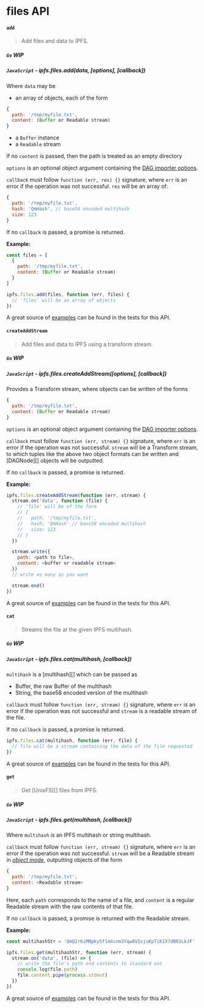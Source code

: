 files API
=========

#### `add`

> Add files and data to IPFS.

##### `Go` **WIP**

##### `JavaScript` - ipfs.files.add(data, [options], [callback])

Where `data` may be

- an array of objects, each of the form
```JavaScript
{
  path: '/tmp/myfile.txt',
  content: (Buffer or Readable stream)
}
```
- a `Buffer` instance
- a `Readable` stream

If no `content` is passed, then the path is treated as an empty directory

`options` is an optional object argument containing the [DAG importer options](https://github.com/ipfs/js-ipfs-unixfs-engine#importer-api).

`callback` must follow `function (err, res) {}` signature, where `err` is an error if the operation was not successful. `res` will be an array of:

```JavaScript
{
  path: '/tmp/myfile.txt',
  hash: 'QmHash', // base58 encoded multihash
  size: 123
}
```

If no `callback` is passed, a promise is returned.

**Example:**

```JavaScript
const files = [
  {
    path: '/tmp/myfile.txt',
    content: (Buffer or Readable stream)
  }
]

ipfs.files.add(files, function (err, files) {
  // 'files' will be an array of objects
})
```

A great source of [examples][] can be found in the tests for this API.

#### `createAddStream`

> Add files and data to IPFS using a transform stream.

##### `Go` **WIP**

##### `JavaScript` - ipfs.files.createAddStream([options], [callback])

Provides a Transform stream, where objects can be written of the forms

```js
{
  path: '/tmp/myfile.txt',
  content: (Buffer or Readable stream)
}
```

`options` is an optional object argument containing the [DAG importer options](https://github.com/ipfs/js-ipfs-unixfs-engine#importer-api).

`callback` must follow `function (err, stream) {}` signature, where `err` is an
error if the operation was not successful. `stream` will be a Transform stream,
to which tuples like the above two object formats can be written and [DAGNode][]
objects will be outputted.

If no `callback` is passed, a promise is returned.

**Example:**

```JavaScript
ipfs.files.createAddStream(function (err, stream) {
  stream.on('data', function (file) {
    // 'file' will be of the form
    // {
    //   path: '/tmp/myfile.txt',
    //   hash: 'QmHash' // base58 encoded multihash
    //   size: 123
    // }
  })

  stream.write({
    path: <path to file>,
    content: <buffer or readable stream>
  })
  // write as many as you want

  stream.end()
})
```

A great source of [examples][] can be found in the tests for this API.

#### `cat`

> Streams the file at the given IPFS multihash.

##### `Go` **WIP**

##### `JavaScript` - ipfs.files.cat(multihash, [callback])

`multihash` is a [multihash][] which can be passed as

- Buffer, the raw Buffer of the multihash
- String, the base58 encoded version of the multihash

`callback` must follow `function (err, stream) {}` signature, where `err` is an error if the operation was not successful and `stream` is a readable stream of the file.

If no `callback` is passed, a promise is returned.

```JavaScript
ipfs.files.cat(multihash, function (err, file) {
  // file will be a stream containing the data of the file requested
})
```

A great source of [examples][] can be found in the tests for this API.

#### `get`

> Get [UnixFS][] files from IPFS.

##### `Go` **WIP**

##### `JavaScript` - ipfs.files.get(multihash, [callback])

Where `multihash` is an IPFS multihash or string multihash.

`callback` must follow `function (err, stream) {}` signature, where `err` is an
error if the operation was not successful. `stream` will be a Readable stream in
[*object mode*](https://nodejs.org/api/stream.html#stream_object_mode),
outputting objects of the form

```js
{
  path: '/tmp/myfile.txt',
  content: <Readable stream>
}
```

Here, each `path` corresponds to the name of a file, and `content` is a regular
Readable stream with the raw contents of that file.

If no `callback` is passed, a promise is returned with the Readable stream.

**Example:**

```JavaScript
const multihashStr = 'QmQ2r6iMNpky5f1m4cnm3Yqw8VSvjuKpTcK1X7dBR1LkJF'

ipfs.files.get(multihashStr, function (err, stream) {
  stream.on('data', (file) => {
    // write the file's path and contents to standard out
    console.log(file.path)
    file.content.pipe(process.stdout)
  })
})
```

A great source of [examples][] can be found in the tests for this API.

[examples]: https://github.com/ipfs/interface-ipfs-core/blob/master/src/files.js
